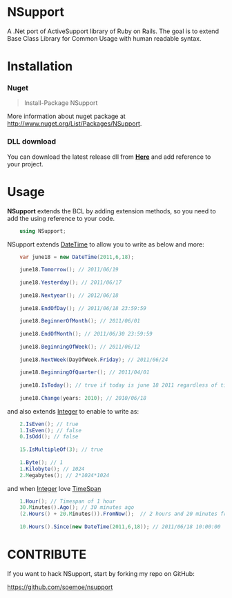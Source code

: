 # NSupport

A .Net port of ActiveSupport library of Ruby on Rails. The goal is to extend Base Class Library for Common Usage with human readable syntax.

# Installation

### Nuget
> Install-Package NSupport

More information about nuget package at http://www.nuget.org/List/Packages/NSupport.

### DLL download
You can download the latest release dll from [**Here**](https://github.com/downloads/soemoe/NSupport/NSupport%20v1.0.zip) and add reference to your project.

# Usage

**NSupport** extends the BCL by adding extension methods, so you need to add the using reference to your code.

```c#
    using NSupport;
```

NSupport extends [DateTime](http://msdn.microsoft.com/en-us/library/system.datetime.aspx) to allow you to write as below and more:

```c#
	var june18 = new DateTime(2011,6,18);
		
	june18.Tomorrow(); // 2011/06/19
	
	june18.Yesterday(); // 2011/06/17
	
	june18.Nextyear(); // 2012/06/18
	
	june18.EndOfDay(); // 2011/06/18 23:59:59
	
	june18.BeginnerOfMonth(); // 2011/06/01
	
	june18.EndOfMonth(); // 2011/06/30 23:59:59
	
	june18.BeginningOfWeek(); // 2011/06/12
	
	june18.NextWeek(DayOfWeek.Friday); // 2011/06/24
	
	june18.BeginningOfQuarter(); // 2011/04/01
	
	june18.IsToday(); // true if today is june 18 2011 regardless of time
	
	june18.Change(years: 2010); // 2010/06/18
```

and also extends [Integer](http://msdn.microsoft.com/en-us/library/system.int32.aspx) to enable to write as:

```c#
	2.IsEven(); // true
	1.IsEven(); // false
	0.IsOdd(); // false
	
	15.IsMultipleOf(3); // true
	
	1.Byte(); // 1
	1.Kilobyte(); // 1024
	2.Megabytes(); // 2*1024*1024
```

and when [Integer](http://msdn.microsoft.com/en-us/library/system.int32.aspx) love [TimeSpan](http://msdn.microsoft.com/en-us/library/system.timespan.aspx)

```c#
	1.Hour(); // Timespan of 1 hour
	30.Minutes().Ago(); // 30 minutes ago 
	(2.Hours() + 20.Minutes()).FromNow();  // 2 hours and 20 minutes from now
	
	10.Hours().Since(new DateTime(2011,6,18)); // 2011/06/18 10:00:00
```

# CONTRIBUTE

If you want to hack NSupport, start by forking my repo on GitHub:

https://github.com/soemoe/nsupport